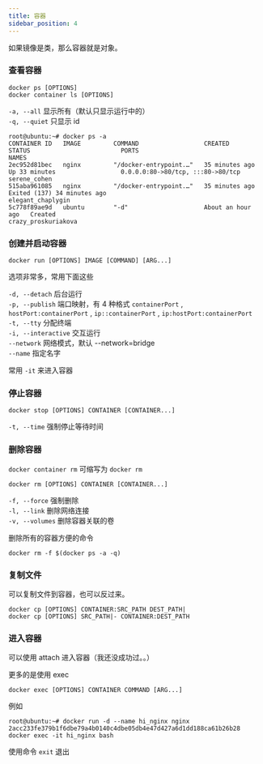 ```yaml
---
title: 容器
sidebar_position: 4
---
```


如果镜像是类，那么容器就是对象。

### 查看容器

```
docker ps [OPTIONS]
docker container ls [OPTIONS]
```

`-a, --all` 显示所有（默认只显示运行中的）  
`-q, --quiet` 只显示 id


```
root@ubuntu:~# docker ps -a 
CONTAINER ID   IMAGE         COMMAND                  CREATED             STATUS                         PORTS                               NAMES
2ec952d81bec   nginx         "/docker-entrypoint.…"   35 minutes ago      Up 33 minutes                  0.0.0.0:80->80/tcp, :::80->80/tcp   serene_cohen
515aba961085   nginx         "/docker-entrypoint.…"   35 minutes ago      Exited (137) 34 minutes ago                                        elegant_chaplygin
5c778f89ae9d   ubuntu        "-d"                     About an hour ago   Created                                                            crazy_proskuriakova
```

### 创建并启动容器

```
docker run [OPTIONS] IMAGE [COMMAND] [ARG...]
```

选项非常多，常用下面这些

`-d, --detach` 后台运行  
`-p, --publish` 端口映射，有 4 种格式 `containerPort` , `hostPort:containerPort` , `ip::containerPort` , `ip:hostPort:containerPort`   
`-t, --tty` 分配终端  
`-i, --interactive` 交互运行  
`--network` 网络模式，默认 --network=bridge  
`--name` 指定名字  

常用 `-it` 来进入容器 

### 停止容器

```
docker stop [OPTIONS] CONTAINER [CONTAINER...]
```

`-t, --time` 强制停止等待时间

### 删除容器

`docker container rm` 可缩写为 `docker rm`

```
docker rm [OPTIONS] CONTAINER [CONTAINER...]
```

`-f, --force` 强制删除   
`-l, --link` 删除网络连接  
`-v, --volumes` 删除容器关联的卷  


删除所有的容器方便的命令

```
docker rm -f $(docker ps -a -q)
```

### 复制文件

可以复制文件到容器，也可以反过来。

```
docker cp [OPTIONS] CONTAINER:SRC_PATH DEST_PATH|
docker cp [OPTIONS] SRC_PATH|- CONTAINER:DEST_PATH
```

### 进入容器

可以使用 attach 进入容器（我还没成功过。。）

更多的是使用 exec

```
docker exec [OPTIONS] CONTAINER COMMAND [ARG...]
```

例如

```
root@ubuntu:~# docker run -d --name hi_nginx nginx 
2acc233fe379b1f6dbe79a4b0140c4dbe05db4e47d427a6d1dd188ca61b26b28
docker exec -it hi_nginx bash
```

使用命令 `exit` 退出

